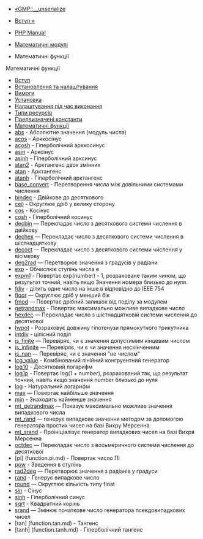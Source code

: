 - [«GMP::\_\_unserialize](gmp.unserialize.md)
- [Вступ »](intro.math.md)

- [PHP Manual](index.md)
- [Математичні модулі](refs.math.md)
- Математичні функції

Математичні функції

- [Вступ](intro.math.md)
- [Встановлення та налаштування](math.setup.md)
- [Вимоги](math.requirements.md)
- [Установка](math.installation.md)
- [Налаштування під час виконання](math.configuration.md)
- [Типи ресурсів](math.resources.md)
- [Предвизначені константи](math.constants.md)
- [Математичні функції](ref.math.md)
- [abs](function.abs.md) - Абсолютне значення (модуль числа)
- [acos](function.acos.md) - Арккосінус
- [acosh](function.acosh.md) - Гіперболічний арккосинус
- [asin](function.asin.md) - Арксінус
- [asinh](function.asinh.md) - Гіперболічний арксинус
- [atan2](function.atan2.md) - Арктангенс двох змінних
- [atan](function.atan.md) - Арктангенс
- [atanh](function.atanh.md) - Гіперболічний арктангенс
- [base_convert](function.base-convert.md) - Перетворення
числа між довільними системами числення
- [bindec](function.bindec.md) - Двійкове до десяткового
- [ceil](function.ceil.md) - Округлює дріб у велику сторону
- [cos](function.cos.md) - Косінус
- [cosh](function.cosh.md) - Гіперболічний косинус
- [decbin](function.decbin.md) — Перекладає число з десяткового
системи числення в двійкову
- [dechex](function.dechex.md) — Перекладає число з десяткового
системи числення в шістнадцяткову
- [decoct](function.decoct.md) — Перекладає число з десяткового
системи числення у вісімкову
- [deg2rad](function.deg2rad.md) — Перетворює значення з
градусів у радіани
- [exp](function.exp.md) - Обчислює ступінь числа e
- [expm1](function.expm1.md) - Повертає exp(number) - 1,
розраховане таким чином, що результат точний, навіть якщо
Значення номера близько до нуля.
- [fdiv](function.fdiv.md) - ділить одне число на інше в
відповідно до IEEE 754
- [floor](function.floor.md) — Округлює дріб у менший бік
- [fmod](function.fmod.md) — Повертає дрібний залишок від
поділу за модулем
- [getrandmax](function.getrandmax.md) - Повертає максимально
можливе випадкове число
- [hexdec](function.hexdec.md) — Перекладає число з
шістнадцятковій системи числення до десяткової
- [hypot](function.hypot.md) - Розраховує довжину гіпотенузи
прямокутного трикутника
- [intdiv](function.intdiv.md) - цілісний поділ
- [is_finite](function.is-finite.md) — Перевіряє, чи є
значення допустимим кінцевим числом
- [is_infinite](function.is-infinite.md) — Перевіряє, чи є
чи значення нескінченним
- [is_nan](function.is-nan.md) — Перевіряє, чи є значення
"не числом"
- [lcg_value](function.lcg-value.md) - Комбінований лінійний
конгруентний генератор
- [log10](function.log10.md) - Десятковий логарифм
- [log1p](function.log1p.md) - Повертає log(1 + number),
розрахований так, що результат точний, навіть якщо значення number
близько до нуля
- [log](function.log.md) - Натуральний логарифм
- [max](function.max.md) — Повертає найбільше значення
- [min](function.min.md) - Знаходить найменше значення
- [mt_getrandmax](function.mt-getrandmax.md) — Показує
максимально можливе значення випадкового числа
- [mt_rand](function.mt-rand.md) — генерує випадкове значення
методом за допомогою генератора простих чисел на базі Вихру
Мерсенна
- [mt_srand](function.mt-srand.md) - Проініціалізує генератор
випадкових чисел на базі Вихря Мерсенна
- [octdec](function.octdec.md) — Перекладає число з восьмеричного
системи числення до десяткової
- [pi] (function.pi.md) - Повертає число Пі
- [pow](function.pow.md) - Зведення в ступінь
- [rad2deg](function.rad2deg.md) — Перетворює значення з
радіанів у градуси
- [rand](function.rand.md) - Генерує випадкове число
- [round](function.round.md) — Округлює кількість типу float
- [sin](function.sin.md) - Сінус
- [sinh](function.sinh.md) - Гіперболічний синус
- [sqrt](function.sqrt.md) - Квадратний корінь
- [srand](function.srand.md) — Змінює початкове число
генератора псевдовипадкових чисел
- [tan] (function.tan.md) - Тангенс
- [tanh] (function.tanh.md) - Гіперболічний тангенс
